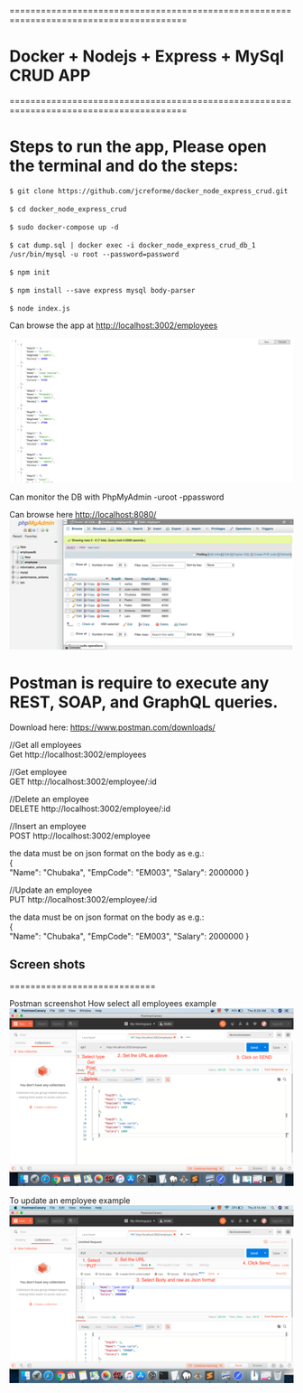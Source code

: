 ========================================================================================

# Docker + Nodejs + Express + MySql CRUD APP

========================================================================================

# Steps to run the app, Please open the terminal and do the steps:
```
$ git clone https://github.com/jcreforme/docker_node_express_crud.git

$ cd docker_node_express_crud

$ sudo docker-compose up -d

$ cat dump.sql | docker exec -i docker_node_express_crud_db_1  /usr/bin/mysql -u root --password=password 

$ npm init

$ npm install --save express mysql body-parser

$ node index.js
```

Can browse the app at <http://localhost:3002/employees>

![GitHub Logo](/3.png)

Can monitor the DB with PhpMyAdmin -uroot -ppassword <br />

Can browse here <http://localhost:8080/>
![GitHub Logo](/4.png)

# Postman is require to  execute any REST, SOAP, and GraphQL queries.
Download here: https://www.postman.com/downloads/

//Get all employees <br />
Get http://localhost:3002/employees 

//Get employee <br />
GET http://localhost:3002/employee/:id

//Delete an employee <br />
DELETE http://localhost:3002/employee/:id

//Insert an employee <br />
POST http://localhost:3002/employee

the data must be on json format on the body as e.g.:<br />
	{	
        "Name": "Chubaka",
        "EmpCode": "EM003",
        "Salary": 2000000
    }

//Update an employee <br />
PUT http://localhost:3002/employee/:id

the data must be on json format on the body as e.g.:<br />
	{	
        "Name": "Chubaka",
        "EmpCode": "EM003",
        "Salary": 2000000
    }


## Screen shots
============================ 

Postman screenshot
How select all employees example
![GitHub Logo](/1.png)

To update an employee example
![GitHub Logo](/2.png)


